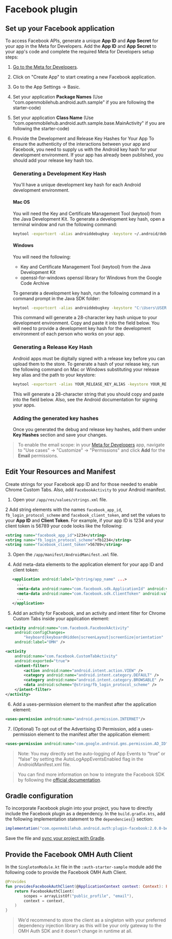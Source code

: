 # Facebook plugin

## Set up your Facebook application

To access Facebook APIs, generate a unique **App ID** and **App Secret** for your app in the Meta for Developers. Add the **App ID** and **App Secret** to your app's code and complete the required Meta for Developers setup steps:

1.  [Go to the Meta for Developers](https://developers.facebook.com/apps).
2.  Click on "Create App" to start creating a new Facebook application.
3.  Go to the App Settings -> Basic.
4.  Set your application **Package Names** (Use "com.openmobilehub.android.auth.sample" if you are following the starter-code)
5.  Set your application **Class Name** (Use "com.openmobilehub.android.auth.sample.base.MainActivity" if you are following the starter-code)
6.  Provide the Development and Release Key Hashes for Your App To ensure the authenticity of the interactions between your app and Facebook, you need to supply us with the Android key hash for your development environment. If your app has already been published, you should add your release key hash too.

    ### Generating a Development Key Hash

    You'll have a unique development key hash for each Android development environment.

    #### Mac OS

    You will need the Key and Certificate Management Tool (keytool) from the Java Development Kit. To generate a development key hash, open a terminal window and run the following command:

    ```bash
    keytool -exportcert -alias androiddebugkey -keystore ~/.android/debug.keystore | openssl sha1 -binary | openssl base64
    ```

    #### Windows

    You will need the following:

    - Key and Certificate Management Tool (keytool) from the Java Development Kit
    - openssl-for-windows openssl library for Windows from the Google Code Archive

    To generate a development key hash, run the following command in a command prompt in the Java SDK folder:

    ```bash
    keytool -exportcert -alias androiddebugkey -keystore "C:\Users\USERNAME\android\debug.keystore" | "PATH_TO_OPENSSL_LIBRARY\bin\openssl" sha1 -binary | "PATH_TO_OPENSSL_LIBRARY\bin\openssl" base64
    ```

    This command will generate a 28-character key hash unique to your development environment. Copy and paste it into the field below. You will need to provide a development key hash for the development environment of each person who works on your app.

    ### Generating a Release Key Hash

    Android apps must be digitally signed with a release key before you can upload them to the store. To generate a hash of your release key, run the following command on Mac or Windows substituting your release key alias and the path to your keystore:

    ```bash
    keytool -exportcert -alias YOUR_RELEASE_KEY_ALIAS -keystore YOUR_RELEASE_KEY_PATH | openssl sha1 -binary | openssl base64
    ```

    This will generate a 28-character string that you should copy and paste into the field below. Also, see the Android documentation for signing your apps.

    ### Adding the generated key hashes

    Once you generated the debug and release key hashes, add them under **Key Hashes** section and save your changes.

> To enable the email scope: in your [Meta for Developers](https://developers.facebook.com/apps) app, navigate to "Use cases" -> "Customize" -> "Permissions" and click **Add** for the **Email** permissions.

## Edit Your Resources and Manifest

Create strings for your Facebook app ID and for those needed to enable Chrome Custom Tabs. Also, add `FacebookActivity` to your Android manifest.

1.  Open your `/app/res/values/strings.xml` file.

2 Add string elements with the names `facebook_app_id`, `fb_login_protocol_scheme` and `facebook_client_token`, and set the values to your **App ID** and **Client Token**. For example, if your app ID is 1234 and your client token is 56789 your code looks like the following:

```XML
<string name="facebook_app_id">1234</string>
<string name="fb_login_protocol_scheme">fb1234</string>
<string name="facebook_client_token">56789</string>
```

3. Open the `/app/manifest/AndroidManifest.xml` file.

4. Add meta-data elements to the application element for your app ID and client token:

```XML
   <application android:label="@string/app_name" ...>
     ...
     <meta-data android:name="com.facebook.sdk.ApplicationId" android:value="@string/facebook_app_id"/>
     <meta-data android:name="com.facebook.sdk.ClientToken" android:value="@string/facebook_client_token"/>
     ...
   </application>
```

5. Add an activity for Facebook, and an activity and intent filter for Chrome Custom Tabs inside your application element:

```XML
<activity android:name="com.facebook.FacebookActivity"
    android:configChanges=
        "keyboard|keyboardHidden|screenLayout|screenSize|orientation"
    android:label="OMH" />

<activity
    android:name="com.facebook.CustomTabActivity"
    android:exported="true">
    <intent-filter>
        <action android:name="android.intent.action.VIEW" />
        <category android:name="android.intent.category.DEFAULT" />
        <category android:name="android.intent.category.BROWSABLE" />
        <data android:scheme="@string/fb_login_protocol_scheme" />
    </intent-filter>
</activity>
```

6. Add a uses-permission element to the manifest after the application element:

```XML
<uses-permission android:name="android.permission.INTERNET"/>
```

7. (Optional) To opt out of the Advertising ID Permission, add a uses-permission element to the manifest after the application element:

```XML
<uses-permission android:name="com.google.android.gms.permission.AD_ID" tools:node="remove"/>
```

> Note: You may directly set the auto-logging of App Events to “true” or “false” by setting the AutoLogAppEventsEnabled flag in the AndroidManifest.xml file.

> You can find more information on how to integrate the Facebook SDK by following the [official documentation](https://github.com/facebook/facebook-android-sdk).

## Gradle configuration

To incorporate Facebook plugin into your project, you have to directly include the Facebook plugin as a dependency. In the `build.gradle.kts`, add the following implementation statement to the `dependencies{}` section:

```groovy
implementation("com.openmobilehub.android.auth:plugin-facebook:2.0.0-beta")
```

Save the file and [sync your project with Gradle](https://developer.android.com/studio/build#sync-files).

## Provide the Facebook OMH Auth Client

In the `SingletonModule.kt` file in the `:auth-starter-sample` module add the following code to provide the Facebook OMH Auth Client.

```kotlin
@Provides
fun providesFacebookAuthClient(@ApplicationContext context: Context): FacebookAuthClient {
    return FacebookAuthClient(
        scopes = arrayListOf("public_profile", "email"),
        context = context,
    )
}
```

> We'd recommend to store the client as a singleton with your preferred dependency injection library as this will be your only gateway to the OMH Auth SDK and it doesn't change in runtime at all.
